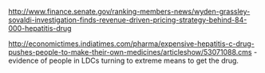 http://www.finance.senate.gov/ranking-members-news/wyden-grassley-sovaldi-investigation-finds-revenue-driven-pricing-strategy-behind-84-000-hepatitis-drug

http://economictimes.indiatimes.com/pharma/expensive-hepatitis-c-drug-pushes-people-to-make-their-own-medicines/articleshow/53071088.cms - evidence of people in LDCs turning to extreme means to get the drug.


